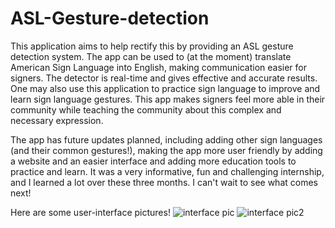 # ASL-Gesture-detection
This application aims to help rectify this by providing an ASL gesture detection system. The app can be used to (at the moment) translate American Sign Language into English, making communication easier for signers. The detector is real-time and gives effective and accurate results. One may also use this application to practice sign language to improve and learn sign language gestures. This app makes signers feel more able in their community while teaching the community about this complex and necessary expression. 

The app has future updates planned, including adding other sign languages (and their common gestures!), making the app more user friendly by adding a website and an easier interface and adding more education tools to practice and learn. It was a very informative, fun and challenging internship, and I learned a lot over these three months. I can't wait to see what comes next! 

Here are some user-interface pictures! 
![interface pic](https://user-images.githubusercontent.com/68298370/156183266-0a5fdfcc-5096-4fa4-9b03-5cb4e17ce729.png)
![interface pic2](https://user-images.githubusercontent.com/68298370/156183286-2267d345-1475-4256-a107-42b0e505889e.png)
